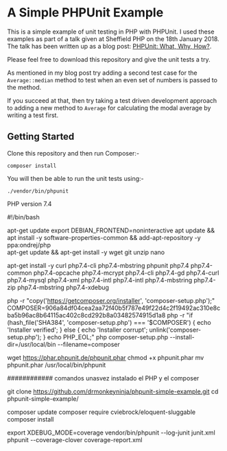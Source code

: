 A Simple PHPUnit Example
========================

This is a simple example of unit testing in PHP with PHPUnit. I used these examples as part of a talk given at Sheffield PHP on the 18th January 2018. The talk has been written up as a blog post: [PHPUnit: What, Why, How?](https://andy-carter.com/blog/phpunit-what-why-how).

Please feel free to download this repository and give the unit tests a try.

As mentioned in my blog post try adding a second test case for the `Average::median` method to test when an even set of numbers is passed to the method.

If you succeed at that, then try taking a test driven development approach to adding a new method to `Average` for calculating the modal average by writing a test first.

Getting Started
---------------

Clone this repository and then run Composer:-

```
composer install
```

You will then be able to run the unit tests using:-

```
./vendor/bin/phpunit
```

PHP version 7.4

#!/bin/bash

apt-get update
export DEBIAN_FRONTEND=noninteractive
apt update     && apt install -y software-properties-common    && add-apt-repository -y ppa:ondrej/php     
apt-get update     && apt-get install -y wget git unzip nano
 
apt-get install -y curl php7.4-cli php7.4-mbstring  phpunit php7.4 php7.4-common php7.4-opcache php7.4-mcrypt php7.4-cli php7.4-gd php7.4-curl php7.4-mysql php7.4-xml php7.4-intl php7.4-intl php7.4-mbstring php7.4-zip php7.4-mbstring php7.4-xdebug
   
    
php -r "copy('https://getcomposer.org/installer', 'composer-setup.php');"
COMPOSER=906a84df04cea2aa72f40b5f787e49f22d4c2f19492ac310e8cba5b96ac8b64115ac402c8cd292b8a03482574915d1a8
php -r "if (hash_file('SHA384', 'composer-setup.php') === '$COMPOSER') { echo 'Installer verified'; } else { echo 'Installer corrupt'; unlink('composer-setup.php'); } echo PHP_EOL;"
php composer-setup.php --install-dir=/usr/local/bin --filename=composer
  
wget https://phar.phpunit.de/phpunit.phar
chmod +x phpunit.phar
mv phpunit.phar /usr/local/bin/phpunit


############ comandos unasvez instalado el PHP y el composer

git clone https://github.com/drmonkeyninja/phpunit-simple-example.git
cd phpunit-simple-example/

composer update
composer require cviebrock/eloquent-sluggable
composer install

export XDEBUG_MODE=coverage
vendor/bin/phpunit --log-junit junit.xml
phpunit --coverage-clover coverage-report.xml
  
